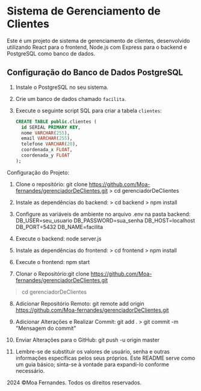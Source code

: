# Sistema de Gerenciamento de Clientes

Este é um projeto de sistema de gerenciamento de clientes, desenvolvido utilizando React para o frontend, Node.js com Express para o backend e PostgreSQL como banco de dados.

## Configuração do Banco de Dados PostgreSQL

1. Instale o PostgreSQL no seu sistema.

2. Crie um banco de dados chamado `facilita`.

3. Execute o seguinte script SQL para criar a tabela `clientes`:

   ```sql
   CREATE TABLE public.clientes (
     id SERIAL PRIMARY KEY,
     nome VARCHAR(255),
     email VARCHAR(255),
     telefone VARCHAR(20),
     coordenada_x FLOAT,
     coordenada_y FLOAT
   );

Configuração do Projeto:

1. Clone o repositório: git clone https://github.com/Moa-fernandes/gerenciadorDeClientes.git
                     > cd gerenciadorDeClientes

2. Instale as dependências do backend:  > cd backend
                                        > npm install

3. Configure as variáveis de ambiente no arquivo .env na pasta backend:
DB_USER=seu_usuario
DB_PASSWORD=sua_senha
DB_HOST=localhost
DB_PORT=5432
DB_NAME=facilita

4. Execute o backend: node server.js

5. Instale as dependências do frontend: > cd frontend
                                        > npm install

6. Execute o frontend: npm start

7. Clonar o Repositório:git clone https://github.com/Moa-fernandes/gerenciadorDeClientes.git 
 > cd gerenciadorDeClientes 

8. Adicionar Repositório Remoto: git remote add origin https://github.com/Moa-fernandes/gerenciadorDeClientes.git 

9. Adicionar Alterações e Realizar Commit: git add . > git commit -m "Mensagem do commit" 

10. Enviar Alterações para o GitHub: git push -u origin master

11.  Lembre-se de substituir os valores de usuário, senha e outras informações específicas pelos seus próprios. Este README serve como um guia básico; sinta-se à vontade para expandi-lo conforme necessário.

2024 ©Moa Fernandes. Todos os direitos reservados.
